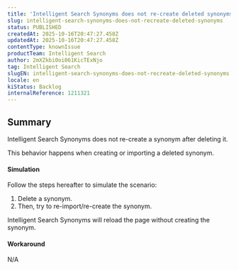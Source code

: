 ```yaml
---
title: 'Intelligent Search Synonyms does not re-create deleted synonyms'
slug: intelligent-search-synonyms-does-not-recreate-deleted-synonyms
status: PUBLISHED
createdAt: 2025-10-16T20:47:27.458Z
updatedAt: 2025-10-16T20:47:27.458Z
contentType: knownIssue
productTeam: Intelligent Search
author: 2mXZkbi0oi061KicTExNjo
tag: Intelligent Search
slugEN: intelligent-search-synonyms-does-not-recreate-deleted-synonyms
locale: en
kiStatus: Backlog
internalReference: 1211321
---
```


## Summary


Intelligent Search Synonyms does not re-create a synonym after deleting it.

This behavior happens when creating or importing a deleted synonym.



#### Simulation


Follow the steps hereafter to simulate the scenario:


1. Delete a synonym.
2. Then, try to re-import/re-create the synonym.

Intelligent Search Synonyms will reload the page without creating the synonym.



#### Workaround


N/A




